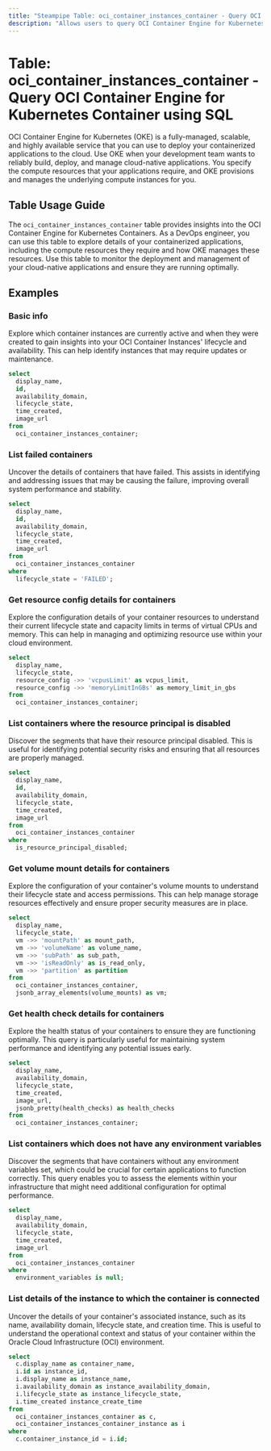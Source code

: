 ```yaml
---
title: "Steampipe Table: oci_container_instances_container - Query OCI Container Engine for Kubernetes Container using SQL"
description: "Allows users to query OCI Container Engine for Kubernetes Containers."
---
```


# Table: oci_container_instances_container - Query OCI Container Engine for Kubernetes Container using SQL

OCI Container Engine for Kubernetes (OKE) is a fully-managed, scalable, and highly available service that you can use to deploy your containerized applications to the cloud. Use OKE when your development team wants to reliably build, deploy, and manage cloud-native applications. You specify the compute resources that your applications require, and OKE provisions and manages the underlying compute instances for you.

## Table Usage Guide

The `oci_container_instances_container` table provides insights into the OCI Container Engine for Kubernetes Containers. As a DevOps engineer, you can use this table to explore details of your containerized applications, including the compute resources they require and how OKE manages these resources. Use this table to monitor the deployment and management of your cloud-native applications and ensure they are running optimally.

## Examples

### Basic info
Explore which container instances are currently active and when they were created to gain insights into your OCI Container Instances' lifecycle and availability. This can help identify instances that may require updates or maintenance.

```sql
select
  display_name,
  id,
  availability_domain,
  lifecycle_state,
  time_created,
  image_url
from
  oci_container_instances_container;
```

### List failed containers
Uncover the details of containers that have failed. This assists in identifying and addressing issues that may be causing the failure, improving overall system performance and stability.

```sql
select
  display_name,
  id,
  availability_domain,
  lifecycle_state,
  time_created,
  image_url
from
  oci_container_instances_container
where
  lifecycle_state = 'FAILED';
```

### Get resource config details for containers
Explore the configuration details of your container resources to understand their current lifecycle state and capacity limits in terms of virtual CPUs and memory. This can help in managing and optimizing resource use within your cloud environment.

```sql
select
  display_name,
  lifecycle_state,
  resource_config ->> 'vcpusLimit' as vcpus_limit,
  resource_config ->> 'memoryLimitInGBs' as memory_limit_in_gbs
from
  oci_container_instances_container;
```

### List containers where the resource principal is disabled
Discover the segments that have their resource principal disabled. This is useful for identifying potential security risks and ensuring that all resources are properly managed.

```sql
select
  display_name,
  id,
  availability_domain,
  lifecycle_state,
  time_created,
  image_url
from
  oci_container_instances_container
where
  is_resource_principal_disabled;
```

### Get volume mount details for containers
Explore the configuration of your container's volume mounts to understand their lifecycle state and access permissions. This can help manage storage resources effectively and ensure proper security measures are in place.

```sql
select
  display_name,
  lifecycle_state,
  vm ->> 'mountPath' as mount_path,
  vm ->> 'volumeName' as volume_name,
  vm ->> 'subPath' as sub_path,
  vm ->> 'isReadOnly' as is_read_only,
  vm ->> 'partition' as partition
from
  oci_container_instances_container,
  jsonb_array_elements(volume_mounts) as vm;
```

### Get health check details for containers
Explore the health status of your containers to ensure they are functioning optimally. This query is particularly useful for maintaining system performance and identifying any potential issues early.

```sql
select
  display_name,
  availability_domain,
  lifecycle_state,
  time_created,
  image_url,
  jsonb_pretty(health_checks) as health_checks
from
  oci_container_instances_container;
```

### List containers which does not have any environment variables
Discover the segments that have containers without any environment variables set, which could be crucial for certain applications to function correctly. This query enables you to assess the elements within your infrastructure that might need additional configuration for optimal performance.

```sql
select
  display_name,
  availability_domain,
  lifecycle_state,
  time_created,
  image_url
from
  oci_container_instances_container
where
  environment_variables is null;
```

### List details of the instance to which the container is connected
Uncover the details of your container's associated instance, such as its name, availability domain, lifecycle state, and creation time. This is useful to understand the operational context and status of your container within the Oracle Cloud Infrastructure (OCI) environment.

```sql
select
  c.display_name as container_name,
  i.id as instance_id,
  i.display_name as instance_name,
  i.availability_domain as instance_availability_domain,
  i.lifecycle_state as instance_lifecycle_state,
  i.time_created instance_create_time
from
  oci_container_instances_container as c,
  oci_container_instances_container_instance as i
where
  c.container_instance_id = i.id;
```
